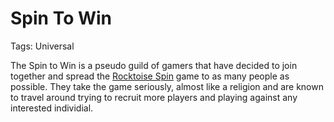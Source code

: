 # Spin To Win

Tags: Universal

The Spin to Win is a pseudo guild of gamers that have decided to join together and spread the [Rocktoise Spin](Rocktoise%20Spin%2012675a22781a807dbd16c7e0bbb1c13c.md) game to as many people as possible. They take the game seriously, almost like a religion and are known to travel around trying to recruit more players and playing against any interested individial.